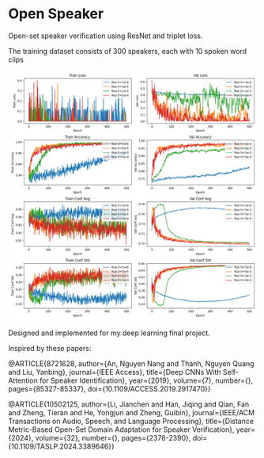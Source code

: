 # Open Speaker

Open-set speaker verification using ResNet and triplet loss.

The training dataset consists of 300 speakers, each with 10 spoken word clips

![](metrics.png)

Designed and implemented for my deep learning final project.

Inspired by these papers:

@ARTICLE{8721628,
  author={An, Nguyen Nang and Thanh, Nguyen Quang and Liu, Yanbing},
  journal={IEEE Access}, 
  title={Deep CNNs With Self-Attention for Speaker Identification}, 
  year={2019},
  volume={7},
  number={},
  pages={85327-85337},
  doi={10.1109/ACCESS.2019.2917470}}

@ARTICLE{10502125,
  author={Li, Jianchen and Han, Jiqing and Qian, Fan and Zheng, Tieran and He, Yongjun and Zheng, Guibin},
  journal={IEEE/ACM Transactions on Audio, Speech, and Language Processing}, 
  title={Distance Metric-Based Open-Set Domain Adaptation for Speaker Verification},
  year={2024},
  volume={32},
  number={},
  pages={2378-2390},
  doi={10.1109/TASLP.2024.3389646}}
